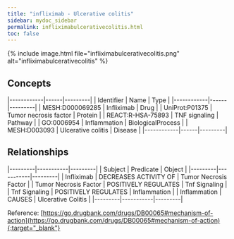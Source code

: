```yaml
---
title: "infliximab - Ulcerative colitis"
sidebar: mydoc_sidebar
permalink: infliximabulcerativecolitis.html
toc: false 
---
```


{% include image.html file="infliximabulcerativecolitis.png" alt="infliximabulcerativecolitis" %}

## Concepts

|------------|------|---------|
| Identifier | Name | Type    |
|------------|------|---------|
| MESH:D000069285 | Infliximab | Drug |
| UniProt:P01375 | Tumor necrosis factor | Protein |
| REACT:R-HSA-75893 | TNF signaling | Pathway |
| GO:0006954 | Inflammation | BiologicalProcess |
| MESH:D003093 | Ulcerative colitis | Disease |
|------------|------|---------|

## Relationships

|---------|-----------|---------|
| Subject | Predicate | Object  |
|---------|-----------|---------|
| Infliximab | DECREASES ACTIVITY OF | Tumor Necrosis Factor |
| Tumor Necrosis Factor | POSITIVELY REGULATES | Tnf Signaling |
| Tnf Signaling | POSITIVELY REGULATES | Inflammation |
| Inflammation | CAUSES | Ulcerative Colitis |
|---------|-----------|---------|

Reference: [https://go.drugbank.com/drugs/DB00065#mechanism-of-action](https://go.drugbank.com/drugs/DB00065#mechanism-of-action){:target="_blank"}